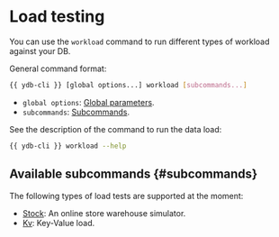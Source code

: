 # Load testing

You can use the `workload` command to run different types of workload against your DB.

General command format:

```bash
{{ ydb-cli }} [global options...] workload [subcommands...]
```

* `global options`: [Global parameters](../../../commands/global-options.md).
* `subcommands`: [Subcommands](#subcomands).

See the description of the command to run the data load:

```bash
{{ ydb-cli }} workload --help
```

## Available subcommands {#subcommands}

The following types of load tests are supported at the moment:

* [Stock](../stock.md): An online store warehouse simulator.
* [Kv](../kv.md): Key-Value load.
